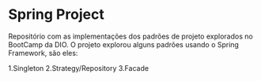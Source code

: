 # Spring Project

Repositório com as implementações dos padrões de projeto explorados no BootCamp da DIO. O projeto explorou alguns padrões usando o Spring Framework, são eles:

1.Singleton
2.Strategy/Repository
3.Facade
